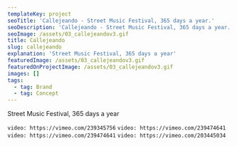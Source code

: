 ```yaml
---
templateKey: project
seoTitle: 'Callejeando - Street Music Festival, 365 days a year.'
seoDescription: 'Callejeando - Street Music Festival, 365 days a year.'
seoImage: /assets/03_callejeandov3.gif
title: Callejeando
slug: callejeando
explanation: 'Street Music Festival, 365 days a year'
featuredImage: /assets/03_callejeandov3.gif
featuredOnProjectImage: /assets/03_callejeandov3.gif
images: []
tags:
  - tag: Brand
  - tag: Concept
---
```

Street Music Festival, 365 days a year

`video: https://vimeo.com/239345756`
`video: https://vimeo.com/239474641`
`video: https://vimeo.com/239474641`
`video: https://vimeo.com/203445034`
